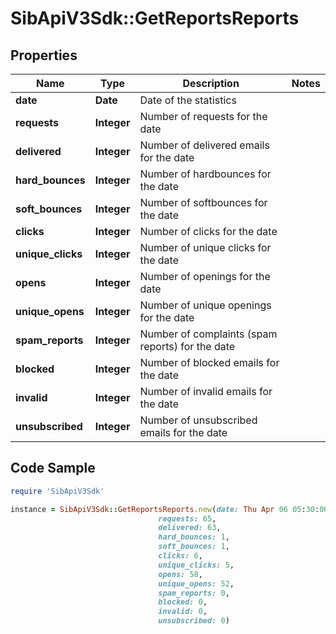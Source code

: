 # SibApiV3Sdk::GetReportsReports

## Properties

Name | Type | Description | Notes
------------ | ------------- | ------------- | -------------
**date** | **Date** | Date of the statistics | 
**requests** | **Integer** | Number of requests for the date | 
**delivered** | **Integer** | Number of delivered emails for the date | 
**hard_bounces** | **Integer** | Number of hardbounces for the date | 
**soft_bounces** | **Integer** | Number of softbounces for the date | 
**clicks** | **Integer** | Number of clicks for the date | 
**unique_clicks** | **Integer** | Number of unique clicks for the date | 
**opens** | **Integer** | Number of openings for the date | 
**unique_opens** | **Integer** | Number of unique openings for the date | 
**spam_reports** | **Integer** | Number of complaints (spam reports) for the date | 
**blocked** | **Integer** | Number of blocked emails for the date | 
**invalid** | **Integer** | Number of invalid emails for the date | 
**unsubscribed** | **Integer** | Number of unsubscribed emails for the date | 

## Code Sample

```ruby
require 'SibApiV3Sdk'

instance = SibApiV3Sdk::GetReportsReports.new(date: Thu Apr 06 05:30:00 IST 2017,
                                 requests: 65,
                                 delivered: 63,
                                 hard_bounces: 1,
                                 soft_bounces: 1,
                                 clicks: 6,
                                 unique_clicks: 5,
                                 opens: 58,
                                 unique_opens: 52,
                                 spam_reports: 0,
                                 blocked: 0,
                                 invalid: 0,
                                 unsubscribed: 0)
```


